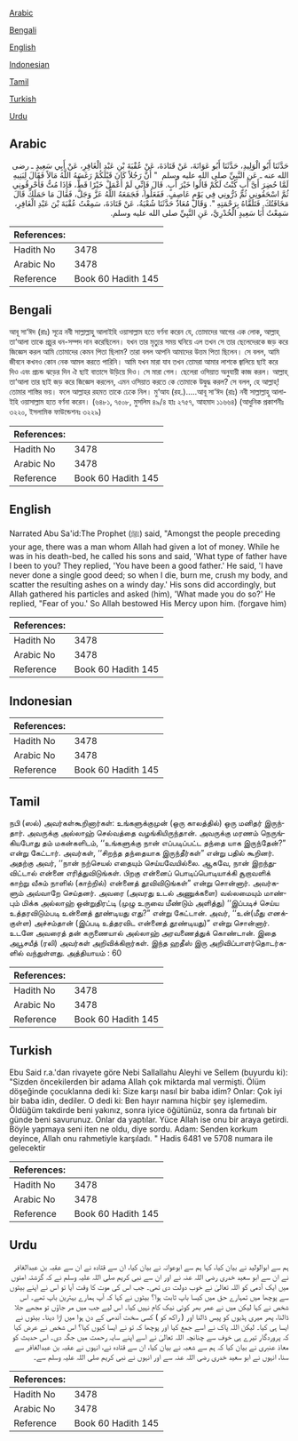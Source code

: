 [Arabic](#arabic)

[Bengali](#bengali)

[English](#english)

[Indonesian](#indonesian)

[Tamil](#tamil)

[Turkish](#turkish)

[Urdu](#urdu)

## Arabic


<div dir="rtl" lang="ar" style={{fontSize:'larger',backgroundColor:'#f8f9fa',padding:20}}>
حَدَّثَنَا أَبُو الْوَلِيدِ، حَدَّثَنَا أَبُو عَوَانَةَ، عَنْ قَتَادَةَ، عَنْ عُقْبَةَ بْنِ عَبْدِ الْغَافِرِ، عَنْ أَبِي سَعِيدٍ ـ رضى الله عنه ـ عَنِ النَّبِيِّ صلى الله عليه وسلم ‏ "‏ أَنَّ رَجُلاً كَانَ قَبْلَكُمْ رَغَسَهُ اللَّهُ مَالاً فَقَالَ لِبَنِيهِ لَمَّا حُضِرَ أَىَّ أَبٍ كُنْتُ لَكُمْ قَالُوا خَيْرَ أَبٍ‏.‏ قَالَ فَإِنِّي لَمْ أَعْمَلْ خَيْرًا قَطُّ، فَإِذَا مُتُّ فَأَحْرِقُونِي ثُمَّ اسْحَقُونِي ثُمَّ ذَرُّونِي فِي يَوْمٍ عَاصِفٍ‏.‏ فَفَعَلُوا، فَجَمَعَهُ اللَّهُ عَزَّ وَجَلَّ، فَقَالَ مَا حَمَلَكَ قَالَ مَخَافَتُكَ‏.‏ فَتَلَقَّاهُ بِرَحْمَتِهِ ‏"‏‏.‏ وَقَالَ مُعَاذٌ حَدَّثَنَا شُعْبَةُ، عَنْ قَتَادَةَ، سَمِعْتُ عُقْبَةَ بْنَ عَبْدِ الْغَافِرِ، سَمِعْتُ أَبَا سَعِيدٍ الْخُدْرِيَّ، عَنِ النَّبِيِّ صلى الله عليه وسلم‏.‏
</div>
<div style={{backgroundColor:'#f8f9fa',padding:20, marginBottom: 10}}><table> <thead> <tr> <th>References:</th> <th></th> </tr> </thead> <tbody><tr><td>Hadith No</td><td>3478</td></tr><tr><td>Arabic No</td><td>3478</td></tr><tr><td>Reference</td><td>Book 60 Hadith 145</td></tr></tbody></table></div>

## Bengali


<div dir="ltr" lang="bn" style={{fontSize:'larger',backgroundColor:'#f8f9fa',padding:20}}>
আবূ সা‘ঈদ (রাঃ) সূত্রে নবী সাল্লাল্লাহু আলাইহি ওয়াসাল্লাম হতে বর্ণনা করেন যে, তোমাদের আগের এক লোক, আল্লাহ্ তা‘আলা তাকে প্রচুর ধন-সম্পদ দান করেছিলেন। যখন তার মৃত্যুর সময় ঘনিয়ে এল তখন সে তার ছেলেদেরকে জড় করে জিজ্ঞেস করল আমি তোমাদের কেমন পিতা ছিলাম? তারা বলল আপনি আমাদের উত্তম পিতা ছিলেন। সে বলল, আমি জীবনে কখনও কোন নেক আমল করতে পারিনি। আমি যখন মারা যাব তখন তোমরা আমার লাশকে জ্বালিয়ে ছাই করে দিও এবং প্রচন্ড ঝড়ের দিন ঐ ছাই বাতাসে উড়িয়ে দিও। সে মারা গেল। ছেলেরা ওসিয়াত অনুযায়ী কাজ করল। আল্লাহ্ তা‘আলা তার ছাই জড় করে জিজ্ঞেস করলেন, এমন ওসিয়াত করতে কে তোমাকে উদ্বুদ্ধ করল? সে বলল, হে আল্লাহ্! তোমার শাস্তির ভয়। ফলে আল্লাহর রহমত তাকে ঢেকে নিল। মু‘আয (রহ.).....আবূ সা‘ঈদ (রাঃ) নবী সাল্লাল্লাহু আলাইহি ওয়াসাল্লাম হতে বর্ণনা করেন। (৬৪৮১, ৭৫০৮, মুসলিম ৪৯/৪ হাঃ ২৭৫৭, আহমাদ ১১৬৬৪) (আধুনিক প্রকাশনীঃ ৩২২০, ইসলামিক ফাউন্ডেশনঃ ৩২২৯)
</div>
<div style={{backgroundColor:'#f8f9fa',padding:20, marginBottom: 10}}><table> <thead> <tr> <th>References:</th> <th></th> </tr> </thead> <tbody><tr><td>Hadith No</td><td>3478</td></tr><tr><td>Arabic No</td><td>3478</td></tr><tr><td>Reference</td><td>Book 60 Hadith 145</td></tr></tbody></table></div>

## English


<div dir="ltr" lang="en" style={{fontSize:'larger',backgroundColor:'#f8f9fa',padding:20}}>
Narrated Abu Sa'id:The Prophet (ﷺ) said, "Amongst the people preceding your age, there was a man whom Allah had given a lot of money. While he was in his death-bed, he called his sons and said, 'What type of father have I been to you? They replied, 'You have been a good father.' He said, 'I have never done a single good deed; so when I die, burn me, crush my body, and scatter the resulting ashes on a windy day.' His sons did accordingly, but Allah gathered his particles and asked (him), 'What made you do so?' He replied, "Fear of you.' So Allah bestowed His Mercy upon him. (forgave him)
</div>
<div style={{backgroundColor:'#f8f9fa',padding:20, marginBottom: 10}}><table> <thead> <tr> <th>References:</th> <th></th> </tr> </thead> <tbody><tr><td>Hadith No</td><td>3478</td></tr><tr><td>Arabic No</td><td>3478</td></tr><tr><td>Reference</td><td>Book 60 Hadith 145</td></tr></tbody></table></div>

## Indonesian


<div dir="ltr" lang="id" style={{fontSize:'larger',backgroundColor:'#f8f9fa',padding:20}}>

</div>
<div style={{backgroundColor:'#f8f9fa',padding:20, marginBottom: 10}}><table> <thead> <tr> <th>References:</th> <th></th> </tr> </thead> <tbody><tr><td>Hadith No</td><td>3478</td></tr><tr><td>Arabic No</td><td>3478</td></tr><tr><td>Reference</td><td>Book 60 Hadith 145</td></tr></tbody></table></div>

## Tamil


<div dir="ltr" lang="ta" style={{fontSize:'larger',backgroundColor:'#f8f9fa',padding:20}}>
நபி (ஸல்) அவர்கள்கூறினார்கள்: உங்களுக்குமுன் (ஒரு காலத்தில்) ஒரு மனிதர் இருந்தார். அவருக்கு அல்லாஹ் செல்வத்தை வழங்கியிருந்தான். அவருக்கு மரணம் நெருங்கியபோது தம் மகன்களிடம், ‘‘உங்களுக்கு நான் எப்படிப்பட்ட தந்தை யாக இருந்தேன்?” என்று கேட்டார். அவர்கள், ‘‘சிறந்த தந்தையாக இருந்தீர்கள்” என்று பதில் கூறினர். அதற்கு அவர், ‘‘நான் நற்செயல் எதையும் செய்யவேயில்லை. ஆகவே, நான் இறந்துவிட்டால் என்னை எரித்துவிடுங்கள். பிறகு என்னைப் பொடிப்பொடியாக்கி சூறாவளிக் காற்று வீசும் நாளில் (காற்றில்) என்னைத் தூவிவிடுங்கள்” என்று சொன்னார். அவர்களும் அவ்வாறே செய்தனர். அவரை (அவரது உடல் அணுக்களை) வல்லமையும் மாண்பும் மிக்க அல்லாஹ் ஒன்றுதிரட்டி (முழு உருவை மீண்டும் அளித்து) ‘‘இப்படிச் செய்ய உத்தரவிடும்படி உன்னைத் தூண்டியது எது?” என்று கேட்டான். அவர், ‘‘உன்(மீது எனக்குள்ள) அச்சம்தான் (இப்படி உத்தரவிட என்னைத் தூண்டியது)” என்று சொன்னார். உடனே அவரைத் தன் கருணையால் அல்லாஹ் அரவணைத்துக் கொண்டான். இதை அபூசயீத் (ரலி) அவர்கள் அறிவிக்கிறார்கள். இந்த ஹதீஸ் இரு அறிவிப்பாளர்தொடர்களில் வந்துள்ளது. அத்தியாயம் : 60
</div>
<div style={{backgroundColor:'#f8f9fa',padding:20, marginBottom: 10}}><table> <thead> <tr> <th>References:</th> <th></th> </tr> </thead> <tbody><tr><td>Hadith No</td><td>3478</td></tr><tr><td>Arabic No</td><td>3478</td></tr><tr><td>Reference</td><td>Book 60 Hadith 145</td></tr></tbody></table></div>

## Turkish


<div dir="ltr" lang="tr" style={{fontSize:'larger',backgroundColor:'#f8f9fa',padding:20}}>
Ebu Said r.a.'dan rivayete göre Nebi Sallallahu Aleyhi ve Sellem (buyurdu ki): "Sizden öncekilerden bir adama Allah çok miktarda mal vermişti. Ölüm döşeğinde çocuklanna dedi ki: Size karşı nasıl bir baba idim? Onlar: Çok iyi bir baba idin, dediler. O dedi ki: Ben hayır namına hiçbir şey işlemedim. ÖIdüğüm takdirde beni yakınız, sonra iyice öğütünüz, sonra da fırtınalı bir günde beni savurunuz. Onlar da yaptılar. Yüce Allah ise onu bir araya getirdi. Böyle yapmaya seni iten ne oldu, diye sordu. Adam: Senden korkum deyince, Allah onu rahmetiyle karşıladı. " Hadis 6481 ve 5708 numara ile gelecektir
</div>
<div style={{backgroundColor:'#f8f9fa',padding:20, marginBottom: 10}}><table> <thead> <tr> <th>References:</th> <th></th> </tr> </thead> <tbody><tr><td>Hadith No</td><td>3478</td></tr><tr><td>Arabic No</td><td>3478</td></tr><tr><td>Reference</td><td>Book 60 Hadith 145</td></tr></tbody></table></div>

## Urdu


<div dir="rtl" lang="ur" style={{fontSize:'larger',backgroundColor:'#f8f9fa',padding:20}}>
ہم سے ابوالولید نے بیان کیا، کہا ہم سے ابوعوانہ نے بیان کیا، ان سے قتادہ نے ان سے عقبہ بن عبدالغافر نے ان سے ابو سعید خدری رضی اللہ عنہ نے اور ان سے نبی کریم صلی اللہ علیہ وسلم نے کہ گزشتہ امتوں میں ایک آدمی کو اللہ تعالیٰ نے خوب دولت دی تھی۔ جب اس کی موت کا وقت آیا تو اس نے اپنے بیٹوں سے پوچھا میں تمہارے حق میں کیسا باپ ثابت ہوا؟ بیٹوں نے کہا کہ آپ ہمارے بہترین باپ تھے۔ اس شخص نے کہا لیکن میں نے عمر بھر کوئی نیک کام نہیں کیا۔ اس لیے جب میں مر جاؤں تو مجھے جلا ڈالنا، پھر میری ہڈیوں کو پیس ڈالنا اور ( راکھ کو ) کسی سخت آندھی کے دن ہوا میں اڑا دینا۔ بیٹوں نے ایسا ہی کیا۔ لیکن اللہ پاک نے اسے جمع کیا اور پوچھا کہ تو نے ایسا کیوں کیا؟ اس شخص نے عرض کیا کہ پروردگار تیرے ہی خوف سے چنانچہ اللہ تعالیٰ نے اسے اپنے سایہ رحمت میں جگہ دی۔ اس حدیث کو معاذ عنبری نے بیان کیا کہ ہم سے شعبہ نے بیان کیا، ان سے قتادہ نے، انہوں نے عقبہ بن عبدالغافر سے سنا، انہوں نے ابو سعید خدری رضی اللہ عنہ سے اور انہوں نے نبی کریم صلی اللہ علیہ وسلم سے۔
</div>
<div style={{backgroundColor:'#f8f9fa',padding:20, marginBottom: 10}}><table> <thead> <tr> <th>References:</th> <th></th> </tr> </thead> <tbody><tr><td>Hadith No</td><td>3478</td></tr><tr><td>Arabic No</td><td>3478</td></tr><tr><td>Reference</td><td>Book 60 Hadith 145</td></tr></tbody></table></div>